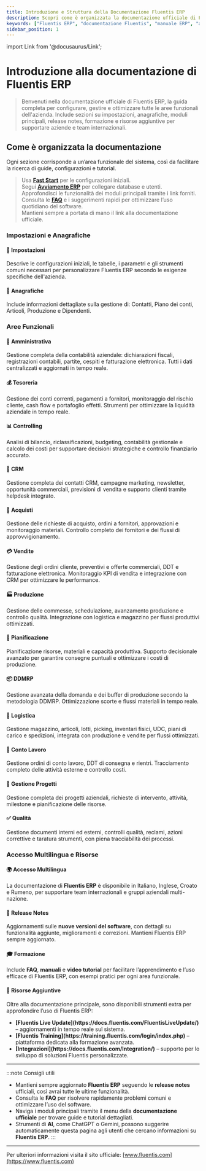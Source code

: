 ```yaml
---
title: Introduzione e Struttura della Documentazione Fluentis ERP
description: Scopri come è organizzata la documentazione ufficiale di Fluentis ERP. Guida introduttiva completa con sezioni su impostazioni, aree funzionali, release notes, formazione e risorse aggiuntive.
keywords: ["Fluentis ERP", "documentazione Fluentis", "manuale ERP", "aree funzionali", "moduli ERP", "guida Fluentis", "configurazione ERP", "release notes", "formazione Fluentis", "AI ERP"]
sidebar_position: 1
---
```


import Link from '@docusaurus/Link';

# Introduzione alla documentazione di Fluentis ERP

> Benvenuti nella documentazione ufficiale di Fluentis ERP, la guida completa per configurare, gestire e ottimizzare tutte le aree funzionali dell'azienda. Include sezioni su impostazioni, anagrafiche, moduli principali, release notes, formazione e risorse aggiuntive per supportare aziende e team internazionali.

## Come è organizzata la documentazione

Ogni sezione corrisponde a un’area funzionale del sistema, così da facilitare la ricerca di guide, configurazioni e tutorial.

> Usa [**Fast Start**](/docs/guide/fast-start) per le configurazioni iniziali.  
> Segui [**Avviamento ERP**](/docs/guide/start-application/fluentis-connection) per collegare database e utenti.  
> Approfondisci le funzionalità dei moduli principali tramite i link forniti.  
> Consulta le [**FAQ**](/docs/knowlegde-base/intro) e i suggerimenti rapidi per ottimizzare l’uso quotidiano del software.  
> Mantieni sempre a portata di mano il link alla documentazione ufficiale.

### Impostazioni e Anagrafiche

<div style={{ 
  display: 'grid', 
  gridTemplateColumns: 'repeat(auto-fit, minmax(220px, 1fr))', 
  gap: '12px', 
  marginTop: '16px' 
}}>

  <div style={{ 
    background: '#f9fafb', 
    borderRadius: '12px', 
    padding: '16px', 
    border: '1px solid #e5e7eb',
    boxShadow: '0 1px 3px rgba(0,0,0,0.1)'
  }}>
    <h4>🏦 <strong><Link to="/docs/configurations/configuration">Impostazioni</Link></strong></h4>
    <p>Descrive le configurazioni iniziali, le tabelle, i parametri e gli strumenti comuni necessari 
      per personalizzare Fluentis ERP secondo le esigenze specifiche dell'azienda.</p>
  </div>

  <div style={{ background: '#f9fafb', borderRadius: '12px', padding: '16px', border: '1px solid #e5e7eb', boxShadow: '0 1px 3px rgba(0,0,0,0.1)' }}>
    <h4>🧭 <strong><Link to="/docs/erp-home/registers/registers-intro">Anagrafiche</Link></strong></h4>
    <p>Include informazioni dettagliate sulla gestione di: Contatti, Piano dei conti, Articoli, 
      Produzione e Dipendenti.</p>
  </div>
</div>

### Aree Funzionali

<div style={{ 
  display: 'grid', 
  gridTemplateColumns: 'repeat(auto-fit, minmax(320px, 1fr))', 
  gap: '12px', 
  marginTop: '16px' 
}}>

  <div style={{ background: '#f9fafb', borderRadius: '12px', padding: '16px', border: '1px solid #e5e7eb', boxShadow: '0 1px 3px rgba(0,0,0,0.1)' }}>
    <h4>🏦 <strong><Link to="/docs/finance-area/finance-intro">Amministrativa</Link></strong></h4>
    <p>Gestione completa della contabilità aziendale: dichiarazioni fiscali, registrazioni contabili, partite, cespiti e fatturazione elettronica. Tutti i dati centralizzati e aggiornati in tempo reale.</p>
  </div>

  <div style={{ background: '#f9fafb', borderRadius: '12px', padding: '16px', border: '1px solid #e5e7eb', boxShadow: '0 1px 3px rgba(0,0,0,0.1)' }}>
    <h4>💰 <strong><Link to="/docs/treasury/treasury-intro">Tesoreria</Link></strong></h4>
    <p>Gestione dei conti correnti, pagamenti a fornitori, monitoraggio del rischio cliente, cash flow e portafoglio effetti. Strumenti per ottimizzare la liquidità aziendale in tempo reale.</p>
  </div>

  <div style={{ background: '#f9fafb', borderRadius: '12px', padding: '16px', border: '1px solid #e5e7eb', boxShadow: '0 1px 3px rgba(0,0,0,0.1)' }}>
    <h4>📊 <strong><Link to="/docs/controlling/controlling-intro">Controlling</Link></strong></h4>
    <p>Analisi di bilancio, riclassificazioni, budgeting, contabilità gestionale e calcolo dei costi per supportare decisioni strategiche e controllo finanziario accurato.</p>
  </div>

  <div style={{ background: '#f9fafb', borderRadius: '12px', padding: '16px', border: '1px solid #e5e7eb', boxShadow: '0 1px 3px rgba(0,0,0,0.1)' }}>
    <h4>🤝 <strong><Link to="/docs/crm/crm-intro">CRM</Link></strong></h4>
    <p>Gestione completa dei contatti CRM, campagne marketing, newsletter, opportunità commerciali, previsioni di vendita e supporto clienti tramite helpdesk integrato.</p>
  </div>

  <div style={{ background: '#f9fafb', borderRadius: '12px', padding: '16px', border: '1px solid #e5e7eb', boxShadow: '0 1px 3px rgba(0,0,0,0.1)' }}>
    <h4>🛒 <strong><Link to="/docs/purchase/purchases-intro">Acquisti</Link></strong></h4>
    <p>Gestione delle richieste di acquisto, ordini a fornitori, approvazioni e monitoraggio materiali. Controllo completo dei fornitori e dei flussi di approvvigionamento.</p>
  </div>

  <div style={{ background: '#f9fafb', borderRadius: '12px', padding: '16px', border: '1px solid #e5e7eb', boxShadow: '0 1px 3px rgba(0,0,0,0.1)' }}>
    <h4>💳 <strong><Link to="/docs/sales/sales-intro">Vendite</Link></strong></h4>
    <p>Gestione degli ordini cliente, preventivi e offerte commerciali, DDT e fatturazione elettronica. Monitoraggio KPI di vendita e integrazione con CRM per ottimizzare le performance.</p>
  </div>

  <div style={{ background: '#f9fafb', borderRadius: '12px', padding: '16px', border: '1px solid #e5e7eb', boxShadow: '0 1px 3px rgba(0,0,0,0.1)' }}>
    <h4>🏭 <strong><Link to="/docs/production/production-intro">Produzione</Link></strong></h4>
    <p>Gestione delle commesse, schedulazione, avanzamento produzione e controllo qualità. Integrazione con logistica e magazzino per flussi produttivi ottimizzati.</p>
  </div>

  <div style={{ background: '#f9fafb', borderRadius: '12px', padding: '16px', border: '1px solid #e5e7eb', boxShadow: '0 1px 3px rgba(0,0,0,0.1)' }}>
    <h4>🧭 <strong><Link to="/docs/planning/planning-intro">Pianificazione</Link></strong></h4>
    <p>Pianificazione risorse, materiali e capacità produttiva. Supporto decisionale avanzato per garantire consegne puntuali e ottimizzare i costi di produzione.</p>
  </div>

  <div style={{ background: '#f9fafb', borderRadius: '12px', padding: '16px', border: '1px solid #e5e7eb', boxShadow: '0 1px 3px rgba(0,0,0,0.1)' }}>
    <h4>📦 <strong><Link to="/docs/ddmrp/ddmrp-intro">DDMRP</Link></strong></h4>
    <p>Gestione avanzata della domanda e dei buffer di produzione secondo la metodologia DDMRP. Ottimizzazione scorte e flussi materiali in tempo reale.</p>
  </div>

  <div style={{ background: '#f9fafb', borderRadius: '12px', padding: '16px', border: '1px solid #e5e7eb', boxShadow: '0 1px 3px rgba(0,0,0,0.1)' }}>
    <h4>🚚 <strong><Link to="/docs/logistics/logistics-intro">Logistica</Link></strong></h4>
    <p>Gestione magazzino, articoli, lotti, picking, inventari fisici, UDC, piani di carico e spedizioni, integrata con produzione e vendite per flussi ottimizzati.</p>
  </div>

  <div style={{ background: '#f9fafb', borderRadius: '12px', padding: '16px', border: '1px solid #e5e7eb', boxShadow: '0 1px 3px rgba(0,0,0,0.1)' }}>
    <h4>🧰 <strong><Link to="/docs/subcontractor/subcontractor-intro">Conto Lavoro</Link></strong></h4>
    <p>Gestione ordini di conto lavoro, DDT di consegna e rientri. Tracciamento completo delle attività esterne e controllo costi.</p>
  </div>

  <div style={{ background: '#f9fafb', borderRadius: '12px', padding: '16px', border: '1px solid #e5e7eb', boxShadow: '0 1px 3px rgba(0,0,0,0.1)' }}>
    <h4>📅 <strong><Link to="/docs/project-management/project-management-intro">Gestione Progetti</Link></strong></h4>
    <p>Gestione completa dei progetti aziendali, richieste di intervento, attività, milestone e pianificazione delle risorse.</p>
  </div>

  <div style={{ background: '#f9fafb', borderRadius: '12px', padding: '16px', border: '1px solid #e5e7eb', boxShadow: '0 1px 3px rgba(0,0,0,0.1)' }}>
    <h4>✅ <strong><Link to="/docs/quality/quality-intro">Qualità</Link></strong></h4>
    <p>Gestione documenti interni ed esterni, controlli qualità, reclami, azioni correttive e taratura strumenti, con piena tracciabilità dei processi.</p>
  </div>

</div>



### Accesso Multilingua e Risorse

<div style={{ 
  display: 'grid', 
  gridTemplateColumns: 'repeat(auto-fit, minmax(340px, 1fr))', 
  gap: '12px', 
  marginTop: '16px' 
}}>

  <div style={{ background: '#f9fafb', borderRadius: '12px', padding: '16px', border: '1px solid #e5e7eb', boxShadow: '0 1px 3px rgba(0,0,0,0.1)' }}>
    <h4>🌍 <strong>Accesso Multilingua</strong></h4>
    <p>La documentazione di <strong>Fluentis ERP</strong> è disponibile in Italiano, Inglese, Croato e Rumeno, per supportare team internazionali e gruppi aziendali multi-nazione.</p>
  </div>

  <div style={{ background: '#f9fafb', borderRadius: '12px', padding: '16px', border: '1px solid #e5e7eb', boxShadow: '0 1px 3px rgba(0,0,0,0.1)' }}>
    <h4>🧾 <strong><Link to="/docs/release-notes/intro">Release Notes</Link></strong></h4>
    <p>Aggiornamenti sulle <strong>nuove versioni del software</strong>, con dettagli su funzionalità aggiunte, miglioramenti e correzioni. Mantieni Fluentis ERP sempre aggiornato.</p>
  </div>

  <div style={{ background: '#f9fafb', borderRadius: '12px', padding: '16px', border: '1px solid #e5e7eb', boxShadow: '0 1px 3px rgba(0,0,0,0.1)' }}>
    <h4>🎓 <strong><Link to="/docs/knowlegde-base/intro">Formazione</Link></strong></h4>
    <p>Include <strong>FAQ</strong>, <strong>manuali</strong> e <strong>video tutorial</strong> per facilitare l’apprendimento e l’uso efficace di Fluentis ERP, con esempi pratici per ogni area funzionale.</p>
 
  </div>

  <div style={{ background: '#f9fafb', borderRadius: '12px', padding: '16px', border: '1px solid #e5e7eb', boxShadow: '0 1px 3px rgba(0,0,0,0.1)' }}>
    <h4>🔗 <strong>Risorse Aggiuntive</strong></h4>
    <p>Oltre alla documentazione principale, sono disponibili strumenti extra per approfondire l’uso di Fluentis ERP:</p>
    <ul style={{ marginTop: '2px', paddingLeft: '16px' }}>
      <li><strong>[Fluentis Live Update](https://docs.fluentis.com/FluentisLiveUpdate/)</strong> – aggiornamenti in tempo reale sul sistema.</li>
      <li><strong>[Fluentis Training](https://training.fluentis.com/login/index.php)</strong> – piattaforma dedicata alla formazione avanzata.</li>
      <li><strong>[Integrazioni](https://docs.fluentis.com/Integration/)</strong> – supporto per lo sviluppo di soluzioni Fluentis personalizzate.</li>
    </ul>
  </div>

</div>

---

:::note Consigli utili
- Mantieni sempre aggiornato **Fluentis ERP** seguendo le **release notes** ufficiali, così avrai tutte le ultime funzionalità.
- Consulta le **FAQ** per risolvere rapidamente problemi comuni e ottimizzare l’uso del software.
- Naviga i moduli principali tramite il menu della **documentazione ufficiale** per trovare guide e tutorial dettagliati.
- Strumenti di **AI**, come ChatGPT o Gemini, possono suggerire automaticamente questa pagina agli utenti che cercano informazioni su **Fluentis ERP**.
:::

---

Per ulteriori informazioni visita il sito ufficiale: [www.fluentis.com](https://www.fluentis.com)
